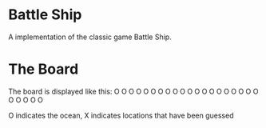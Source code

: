 # Battle Ship
A implementation of the classic game Battle Ship. 
# The Board
The board is displayed like this:
O O O O O
O O O O O
O O O O O
O O O O O
O O O O O

O indicates the ocean, 
X indicates locations that have been guessed
